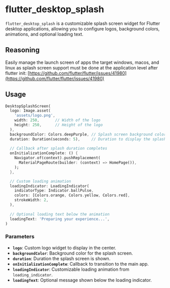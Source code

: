 
# flutter_desktop_splash

`flutter_desktop_splash` is a customizable splash screen widget for Flutter desktop applications, allowing you to configure logos, background colors, animations, and optional loading text.

## Reasoning
Easily manage the launch screen of apps the target windows, macos, and linux as splash screen support must be done at the application level after flutter init: [https://github.com/flutter/flutter/issues/41980](https://github.com/flutter/flutter/issues/41980)

## Usage

```dart
DesktopSplashScreen(
  logo: Image.asset(
    'assets/logo.png',
    width: 250,       // Width of the logo
    height: 250,      // Height of the logo
  ),
  backgroundColor: Colors.deepPurple, // Splash screen background color
  duration: Duration(seconds: 5),     // Duration to display the splash screen
  
  // Callback after splash duration completes
  onInitializationComplete: () {
    Navigator.of(context).pushReplacement(
      MaterialPageRoute(builder: (context) => HomePage()),
    );
  },

  // Custom loading animation
  loadingIndicator: LoadingIndicator(
    indicatorType: Indicator.ballPulse,
    colors: [Colors.orange, Colors.yellow, Colors.red],
    strokeWidth: 2,
  ),
  
  // Optional loading text below the animation
  loadingText: 'Preparing your experience...',
)
```

### Parameters

- **`logo`**: Custom logo widget to display in the center.
- **`backgroundColor`**: Background color for the splash screen.
- **`duration`**: Duration the splash screen is shown.
- **`onInitializationComplete`**: Callback to transition to the main app.
- **`loadingIndicator`**: Customizable loading animation from `loading_indicator`.
- **`loadingText`**: Optional message shown below the loading indicator.

## 
